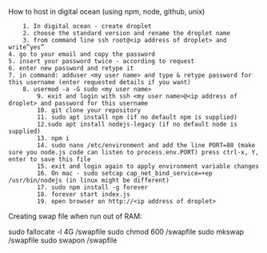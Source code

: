 How to host in digital ocean (using npm, node, github, unix)

        1. In digital ocean - create droplet
        2. choose the standard version and rename the droplet name
        3. from command line ssh root@<ip address of droplet> and write”yes”
    4. go to your email and copy the password
    5. insert your password twice - according to request
    6. enter new password and retype it
    7. in command: adduser <my user name> and type & retype password for this username (enter requested details if you want)
        8. usermod -a -G sudo <my user name>
            9. exit and login with ssh <my user name>@<ip address of droplet> and password for this username
            10. git clone your repository
            11. sudo apt install npm (if no default npm is supplied)
            12.sudo apt install nodejs-legacy (if no default node is supplied)
            13. npm i
            14. sudo nano /etc/environment and add the line PORT=80 (make sure you node.js code can listen to process.env.PORT) press ctrl-x, Y, enter to save this file
            15. exit and login again to apply environment variable changes
            16. On mac - sudo setcap cap_net_bind_service=+ep /usr/bin/nodejs (in linux might be different)
            17. sudo npm install -g forever
            18. forever start index.js
            19. open browser on http://<ip address of droplet>
            
            
Creating swap file when run out of RAM:

sudo fallocate -l 4G /swapfile
sudo chmod 600 /swapfile
sudo mkswap /swapfile
sudo swapon /swapfile
